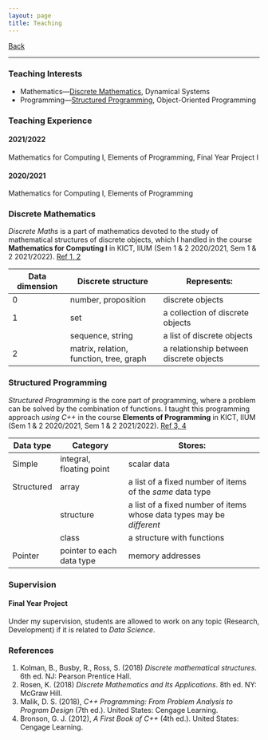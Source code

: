 ```yaml
---
layout: page
title: Teaching
---
```


[Back](/index.md)
* * *

### Teaching Interests
- Mathematics&mdash;[Discrete Mathematics](#discrete-mathematics), Dynamical Systems
- Programming&mdash;[Structured Programming](#structured-programming), Object-Oriented Programming

### Teaching Experience
#### 2021/2022
Mathematics for Computing I, Elements of Programming, Final Year Project I
#### 2020/2021
Mathematics for Computing I, Elements of Programming

### Discrete Mathematics
*Discrete Maths* is a part of mathematics devoted to the study of mathematical structures of discrete objects, which I handled in the course **Mathematics for Computing I** in KICT, IIUM (Sem 1 & 2 2020/2021, Sem 1 & 2 2021/2022). [Ref 1, 2](#references)

| Data dimension | Discrete structure | Represents: |
| --- | --- | --- |
| 0 | number, proposition | discrete objects |
| 1 | set | a collection of discrete objects |
|| sequence, string | a list of discrete objects |
| 2 | matrix, relation, function, tree, graph | a relationship between discrete objects |

### Structured Programming
*Structured Programming* is the core part of programming, where a problem can be solved by the combination of functions. I taught this programming approach *using C++* in the course **Elements of Programming** in KICT, IIUM (Sem 1 & 2 2020/2021, Sem 1 & 2 2021/2022). [Ref 3, 4](#references)

| Data type | Category | Stores: |
| --- | --- | --- |
| Simple | integral, floating point | scalar data |
| Structured | array | a list of a fixed number of items of the *same* data type |
|| structure | a list of a fixed number of items whose data types may be *different* |
|| class | a structure with functions
| Pointer | pointer to each data type | memory addresses |

### Supervision
#### Final Year Project
Under my supervision, students are allowed to work on any topic (Research, Development) if it is related to *Data Science*.

### References
1. Kolman, B., Busby, R., Ross, S. (2018) *Discrete mathematical structures*. 6th ed. NJ: Pearson Prentice Hall.
2. Rosen, K. (2018) *Discrete Mathematics and Its Applications*. 8th ed. NY: McGraw Hill.
3. Malik, D. S. (2018), *C++ Programming: From Problem Analysis to Program Design* (7th ed.). United States: Cengage Learning.
4. Bronson, G. J. (2012), *A First Book of C++* (4th ed.). United States: Cengage Learning.
